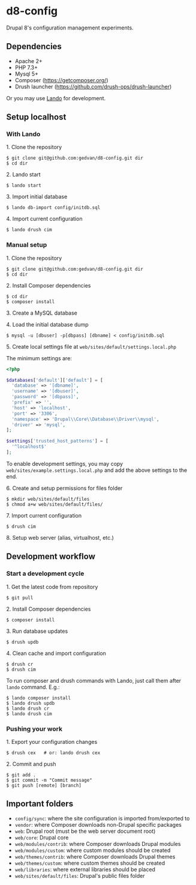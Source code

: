 # d8-config

Drupal 8's configuration management experiments.

## Dependencies

- Apache 2+
- PHP 7.3+
- Mysql 5+
- Composer (https://getcomposer.org/)
- Drush launcher (https://github.com/drush-ops/drush-launcher)

Or you may use [Lando](https://lando.dev/) for development.

## Setup localhost

### With Lando

1\. Clone the repository

~~~shell script
$ git clone git@github.com:gedvan/d8-config.git dir
$ cd dir
~~~

2\. Lando start

~~~shell script
$ lando start
~~~

3\. Import initial database

~~~shell script
$ lando db-import config/initdb.sql
~~~

4\. Import current configuration

~~~shell script
$ lando drush cim
~~~

### Manual setup

1\. Clone the repository

~~~shell script
$ git clone git@github.com:gedvan/d8-config.git dir
$ cd dir
~~~

2\. Install Composer dependencies

~~~shell script
$ cd dir
$ composer install
~~~

3\. Create a MySQL database

4\. Load the initial database dump

~~~shell script
$ mysql -u [dbuser] -p[dbpass] [dbname] < config/initdb.sql
~~~

5\. Create local settings file at `web/sites/default/settings.local.php`

The minimum settings are:

~~~php
<?php

$databases['default']['default'] = [
  'database' => '[dbname]',
  'username' => '[dbuser]',
  'password' => '[dbpass]',
  'prefix' => '',
  'host' => 'localhost',
  'port' => '3306',
  'namespace' => 'Drupal\\Core\\Database\\Driver\\mysql',
  'driver' => 'mysql',
];

$settings['trusted_host_patterns'] = [
  '^localhost$'
];
~~~

To enable development settings, you may copy `web/sites/example.settings.local.php` and add the above settings to the end.

6\. Create and setup permissions for files folder

~~~shell script
$ mkdir web/sites/default/files
$ chmod a+w web/sites/default/files/
~~~

7\. Import current configuration

~~~shell script
$ drush cim
~~~

8\. Setup web server (alias, virtualhost, etc.)

## Development workflow

### Start a development cycle

1\. Get the latest code from repository

~~~shell script
$ git pull
~~~

2\. Install Composer dependencies

~~~shell script
$ composer install
~~~

3\. Run database updates

~~~shell script
$ drush updb
~~~

4\. Clean cache and import configuration

~~~shell script
$ drush cr
$ drush cim
~~~

To run composer and drush commands with Lando, just call them after `lando` command. E.g.:

~~~shell script
$ lando composer install
$ lando drush updb
$ lando drush cr
$ lando drush cim
~~~

### Pushing your work

1\. Export your configuration changes

~~~shell script
$ drush cex   # or: lando drush cex
~~~

2\. Commit and push

~~~shell script
$ git add .
$ git commit -m "Commit message"
$ git push [remote] [branch]
~~~

## Important folders

- `config/sync`: where the site configuration is imported from/exported to
- `vendor`: where Composer downloads non-Drupal specific packages
- `web`: Drupal root (must be the web server document root)
- `web/core`: Drupal core
- `web/modules/contrib`: where Composer downloads Drupal modules
- `web/modules/custom`: where custom modules should be created
- `web/themes/contrib`: where Composer downloads Drupal themes
- `web/themes/custom`: where custom themes should be created
- `web/libraries`: where external libraries should be placed
- `web/sites/default/files`: Drupal's public files folder
